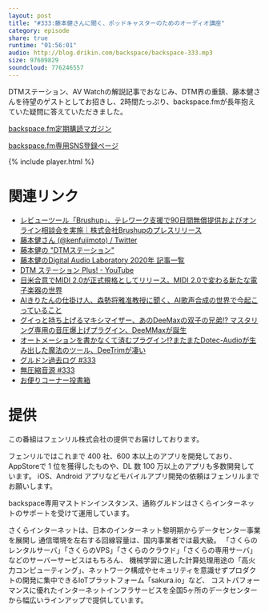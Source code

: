 ```yaml
---
layout: post
title: "#333:藤本健さんに聞く、ポッドキャスターのためのオーディオ講座"
category: episode
share: true
runtime: "01:56:01"
audio: http://blog.drikin.com/backspace/backspace-333.mp3
size: 97609829
soundcloud: 776246557
---
```


DTMステーション、AV Watchの解説記事でおなじみ、DTM界の重鎮、藤本健さんを待望のゲストとしてお招きし、2時間たっぷり、backspace.fmが長年抱えていた疑問に答えていただきました。

[backspace.fm定期購読マガジン](https://note.mu/drikin/m/m55ec296b7655)

[backspace.fm専用SNS登録ページ](https://mstdn.guru/invite/3WVHpSMr)

{% include player.html %}

# 関連リンク
* [レビューツール「Brushup」、テレワーク支援で90日間無償提供およびオンライン相談会を実施｜株式会社Brushupのプレスリリース](https://prtimes.jp/main/html/rd/p/000000016.000028456.html)
* [藤本健さん (@kenfujimoto) / Twitter](https://twitter.com/kenfujimoto)
* [藤本健の "DTMステーション"](https://www.dtmstation.com/)
* [藤本健のDigital Audio Laboratory 2020年 記事一覧](https://av.watch.impress.co.jp/docs/series/dal/index.html)
* [DTM ステーション Plus! - YouTube](https://www.youtube.com/channel/UCD-p0_mBiSC4z-14zFDbnJA)
* [日米合意でMIDI 2.0が正式規格としてリリース。MIDI 2.0で変わる新たな電子楽器の世界](https://www.dtmstation.com/archives/28653.html)
* [AIきりたんの仕掛け人、森勢将雅准教授に聞く、AI歌声合成の世界で今起こっていること](https://www.dtmstation.com/archives/28823.html)
* [グイっと持ち上げるマキシマイザー、あのDeeMaxの双子の兄弟!? マスタリング専用の音圧爆上げプラグイン、DeeMMaxが誕生](https://www.dtmstation.com/archives/21841.html)
* [オートメーションを書かなくて済むプラグイン!?またまたDotec-Audioが生み出した魔法のツール、DeeTrimが凄い](https://www.dtmstation.com/archives/51980540.html)
* [グルドン過去ログ #333](https://rbtnn.github.io/mstdn-picker/?instance=mstdn.guru&since_id=103785395727265199&max_id=103785924580898250)
* [無圧縮音源 #333](https://note.com/backspacefm/n/n3a485c779152)
* [お便りコーナー投書箱](https://forms.gle/NDBngfLwc3jKbLEJ6)

# 提供

この番組はフェンリル株式会社の提供でお届けしております。

フェンリルではこれまで 400 社、600 本以上のアプリを開発しており、AppStoreで 1 位を獲得したものや、DL 数 100 万以上のアプリも多数開発しています。
iOS、Android アプリなどモバイルアプリ開発の依頼はフェンリルまでお願いします。

backspace専用マストドンインスタンス、通称グルドンはさくらインターネットのサポートを受けて運用しています。

さくらインターネットは、日本のインターネット黎明期からデータセンター事業を展開し
通信環境を左右する回線容量は、国内事業者では最大級。
「さくらのレンタルサーバ」「さくらのVPS」「さくらのクラウド」「さくらの専用サーバ」などのサーバーサービスはもちろん、
機械学習に適した計算処理用途の「高火力コンピューティング」、ネットワーク構成やセキュリティを意識せずプロダクトの開発に集中できるIoTプラットフォーム「sakura.io」など、
コストパフォーマンスに優れたインターネットインフラサービスを全国5ヶ所のデータセンターから幅広いラインアップで提供しています。

